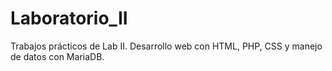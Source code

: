 # Laboratorio_II
Trabajos prácticos de Lab II. Desarrollo web con HTML, PHP, CSS y manejo de datos con MariaDB.
